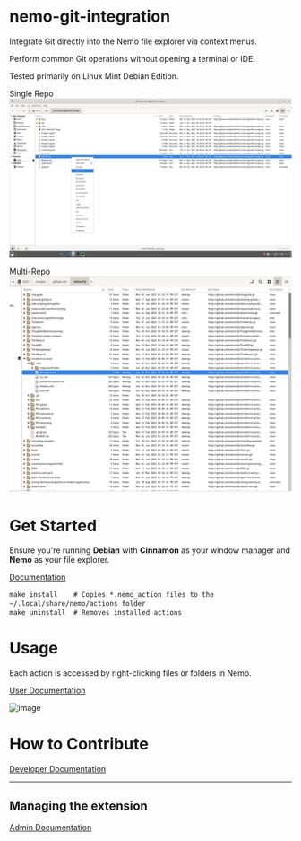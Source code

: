 nemo-git-integration
=====

Integrate Git directly into the Nemo file explorer via context menus. 

Perform common Git operations without opening a terminal or IDE. 

Tested primarily on Linux Mint Debian Edition.

Single Repo
![](docs/Screenshot%20from%202025-10-14%2015-15-14.png)

Multi-Repo
![alt text](<docs/Screenshot from 2025-10-30 09-26-24.png>)
# Get Started 

Ensure you're running **Debian** with **Cinnamon** as your window manager and **Nemo** as your file explorer.

[Documentation](https://wilsonify.github.io/nemo-git-integration/)

```
make install    # Copies *.nemo_action files to the ~/.local/share/nemo/actions folder
make uninstall  # Removes installed actions
```

# Usage

Each action is accessed by right-clicking files or folders in Nemo.

[User Documentation](https://wilsonify.github.io/nemo-git-integration/01user.html)


![image](https://github.com/wilsonify/nemo-git-integration/assets/26659886/f0c17b0f-f2c7-4d94-9cb0-0abc031782e5)

# How to Contribute

[Developer Documentation](https://wilsonify.github.io/nemo-git-integration/02developer.html)


---

## Managing the extension

[Admin Documentation](https://wilsonify.github.io/nemo-git-integration/03admin.html)
